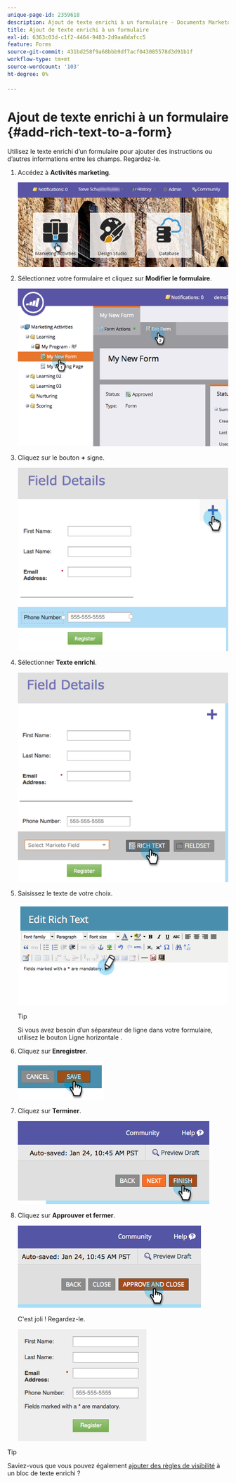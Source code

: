 ```yaml
---
unique-page-id: 2359618
description: Ajout de texte enrichi à un formulaire - Documents Marketo - Documentation du produit
title: Ajout de texte enrichi à un formulaire
exl-id: 6363c03d-c1f2-4464-9483-2d9aa8dafcc5
feature: Forms
source-git-commit: 431bd258f9a68bbb9df7acf043085578d3d91b1f
workflow-type: tm+mt
source-wordcount: '103'
ht-degree: 0%

---
```


# Ajout de texte enrichi à un formulaire {#add-rich-text-to-a-form}

Utilisez le texte enrichi d’un formulaire pour ajouter des instructions ou d’autres informations entre les champs. Regardez-le.

1. Accédez à **Activités marketing**.

   ![](assets/login-marketing-activities-2.png)

1. Sélectionnez votre formulaire et cliquez sur **Modifier le formulaire**.

   ![](assets/image2014-9-15-16-3a46-3a7.png)

1. Cliquez sur le bouton **+** signe.

   ![](assets/image2014-9-15-16-3a46-3a43.png)

1. Sélectionner **Texte enrichi**.

   ![](assets/image2014-9-15-16-3a47-3a9.png)

1. Saisissez le texte de votre choix.

   ![](assets/image2014-9-15-16-3a47-3a20.png)

   >[!TIP]
   >
   >Si vous avez besoin d’un séparateur de ligne dans votre formulaire, utilisez le bouton Ligne horizontale .

1. Cliquez sur **Enregistrer**.

   ![](assets/image2014-9-15-16-3a48-3a18.png)

1. Cliquez sur **Terminer**.

   ![](assets/image2014-9-15-16-3a48-3a36.png)

1. Cliquez sur **Approuver et fermer**.

   ![](assets/image2014-9-15-16-3a48-3a51.png)

   C&#39;est joli ! Regardez-le.

   ![](assets/image2014-9-15-16-3a48-3a58.png)

>[!TIP]
>
>Saviez-vous que vous pouvez également [ajouter des règles de visibilité](/help/marketo/product-docs/demand-generation/forms/form-fields/dynamically-toggle-visibility-of-a-form-field.md) à un bloc de texte enrichi ?
